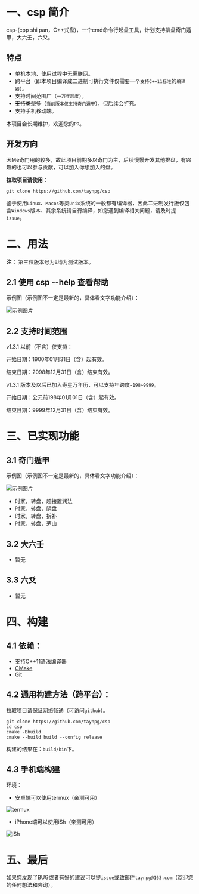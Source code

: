 # 一、csp 简介

csp-(cpp shi pan，C++式盘)，一个cmd命令行起盘工具，计划支持排盘奇门遁甲，大六壬，六爻。

## 特点

- 单机本地、使用过程中无需联网。
- 跨平台（即本项目编译成二进制可执行文件仅需要一个`支持C++11标准`的`编译器`）。
- 支持时间范围广（`一万年跨度`）。
- ~~支持类型多~~（`当前版本仅支持奇门遁甲`），但后续会扩充。
- 支持手机移动端。

本项目会长期维护，欢迎您的`PR`。

## 开发方向

因Me奇门用的较多，故此项目前期多以奇门为主，后续慢慢开发其他排盘，有兴趣的也可以参与贡献，可以加入你想加入的盘。

**拉取项目请使用：**

```shell
git clone https://github.com/taynpg/csp
```

鉴于使用`Linux`、`Macos`等类`Unix`系统的一般都有编译器，因此二进制发行版仅包含`Windows`版本、其余系统请自行编译，如您遇到编译相关问题，请及时提`issue`。

# 二、用法

**注：** 第三位版本号为`0`均为测试版本。

## 2.1 使用 csp --help 查看帮助

示例图（示例图不一定是最新的，具体看文字功能介绍）：

![示例图片](https://github.com/taynpg/csp/raw/main/images/usage.png)

## 2.2 支持时间范围

v1.3.1 以前（不含）仅支持：

开始日期：1900年01月31日（含）起有效。

结束日期：2098年12月31日（含）结束有效。

v1.3.1 版本及以后已加入寿星万年历，可以支持年跨度`-198~9999`。

开始日期：公元前198年01月01日（含）起有效。

结束日期：9999年12月31日（含）结束有效。


# 三、已实现功能

## 3.1 奇门遁甲

示例图（示例图不一定是最新的，具体看文字功能介绍）：

![示例图片](https://github.com/taynpg/csp/raw/main/images/csp_qm_sjzpcjzr.png)

- 时家，转盘，超接置润法
- 时家，转盘，阴盘
- 时家，转盘，拆补
- 时家，转盘，茅山

## 3.2 大六壬

- 暂无

## 3.3 六爻

- 暂无

# 四、构建

## 4.1 依赖：

- 支持C++11语法编译器
- [CMake](https://cmake.org/download/)
- [Git](https://git-scm.com/)

## 4.2 通用构建方法（跨平台）：

拉取项目请保证网络畅通（可访问`github`）。

```shell
git clone https://github.com/taynpg/csp
cd csp
cmake -Bbuild
cmake --build build --config release
```

构建的结果在：`build/bin`下。

## 4.3 手机端构建

环境：

- 安卓端可以使用termux（亲测可用）

![termux](https://github.com/taynpg/csp/raw/main/images/csp_qm_sjzpcjzr_android.jpg)

- iPhone端可以使用iSh（亲测可用）

![iSh](https://github.com/taynpg/csp/raw/main/images/ish.png)

# 五、最后

如果您发现了BUG或者有好的建议可以提`issue`或致邮件`taynpg@163.com`（欢迎您的任何想法和咨询）。
